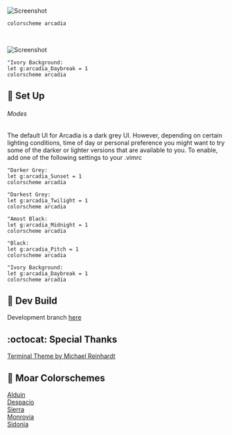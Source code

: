![Screenshot](https://user-images.githubusercontent.com/11221489/27309947-b5795302-550b-11e7-936e-aae0d92f86a2.png)

```VimL
colorscheme arcadia
```
<br>

![Screenshot](https://user-images.githubusercontent.com/11221489/27309976-dd9567c2-550b-11e7-9f68-670e047fd60a.png)

```VimL
"Ivory Background:
let g:arcadia_Daybreak = 1
colorscheme arcadia
```

:space_invader: Set Up
------

###### Modes 
The default UI for Arcadia is a dark grey UI. However, depending on certain lighting conditions, time of day or personal preference you might want to try some of the darker or lighter versions that are available to you. To enable, add one of the following settings to your .vimrc 

```VimL
"Darker Grey:
let g:arcadia_Sunset = 1
colorscheme arcadia

"Darkest Grey:
let g:arcadia_Twilight = 1
colorscheme arcadia

"Amost Black:
let g:arcadia_Midnight = 1
colorscheme arcadia

"Black:
let g:arcadia_Pitch = 1
colorscheme arcadia

"Ivory Background:
let g:arcadia_Daybreak = 1
colorscheme arcadia

```
:crescent_moon: Dev Build
----------------------------
Development branch [here](https://github.com/AlessandroYorba/Arcadia/tree/nightly)

:octocat: Special Thanks
-----------------
[Terminal Theme by Michael Reinhardt](https://github.com/mreinhardt)<br>

:octopus: Moar Colorschemes
-------
[Alduin](https://github.com/AlessandroYorba/Alduin)<br>
[Despacio](https://github.com/AlessandroYorba/Despacio)<br>
[Sierra](https://github.com/AlessandroYorba/Sierra)<br>
[Monrovia](https://github.com/AlessandroYorba/Monrovia)<br>
[Sidonia](https://github.com/AlessandroYorba/Sidonia)<br>
